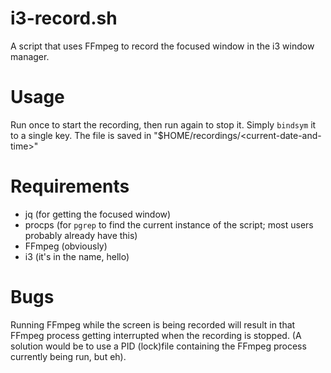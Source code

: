 # i3-record.sh

A script that uses FFmpeg to record the focused window in the i3 window manager.

# Usage

Run once to start the recording, then run again to stop it. Simply `bindsym` it to a single key. The file is saved in "$HOME/recordings/\<current-date-and-time\>"

# Requirements

* jq (for getting the focused window)
* procps (for `pgrep` to find the current instance of the script; most users probably already have this)
* FFmpeg (obviously)
* i3 (it's in the name, hello)

# Bugs

Running FFmpeg while the screen is being recorded will result in that FFmpeg process getting interrupted when the recording is stopped. (A solution would be to use a PID (lock)file containing the FFmpeg process currently being run, but eh).
